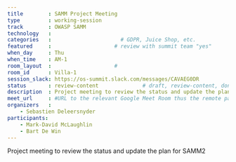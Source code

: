 ```yaml
---
title        : SAMM Project Meeting
type         : working-session
track        : OWASP SAMM
technology   :
categories   :                      # GDPR, Juice Shop, etc.
featured     :                    # review with summit team "yes"
when_day     : Thu
when_time    : AM-1
room_layout  :                    #
room_id      : Villa-1
session_slack: https://os-summit.slack.com/messages/CAVAEG0DR
status       : review-content              # draft, review-content, done
description  : Project meeting to review the status and update the plan for SAMM2
meet_url     : #URL to the relevant Google Meet Room thus the remote participants can join a session
organizers   :
    - Sebastien Deleersnyder
participants:
    - Mark-David McLaughlin
    - Bart De Win
---
```


Project meeting to review the status and update the plan for SAMM2
